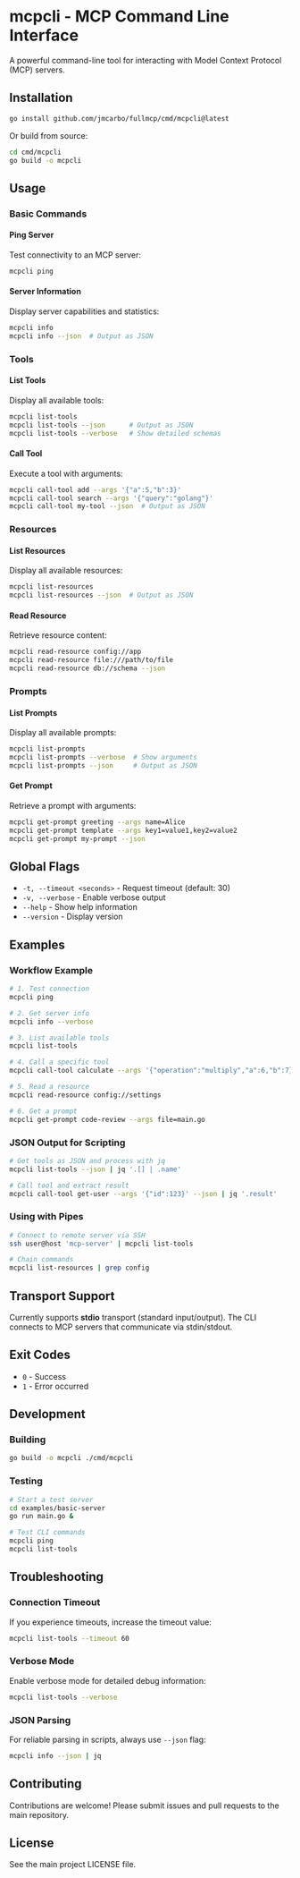 # mcpcli - MCP Command Line Interface

A powerful command-line tool for interacting with Model Context Protocol (MCP) servers.

## Installation

```bash
go install github.com/jmcarbo/fullmcp/cmd/mcpcli@latest
```

Or build from source:

```bash
cd cmd/mcpcli
go build -o mcpcli
```

## Usage

### Basic Commands

#### Ping Server
Test connectivity to an MCP server:

```bash
mcpcli ping
```

#### Server Information
Display server capabilities and statistics:

```bash
mcpcli info
mcpcli info --json  # Output as JSON
```

### Tools

#### List Tools
Display all available tools:

```bash
mcpcli list-tools
mcpcli list-tools --json      # Output as JSON
mcpcli list-tools --verbose   # Show detailed schemas
```

#### Call Tool
Execute a tool with arguments:

```bash
mcpcli call-tool add --args '{"a":5,"b":3}'
mcpcli call-tool search --args '{"query":"golang"}'
mcpcli call-tool my-tool --json  # Output as JSON
```

### Resources

#### List Resources
Display all available resources:

```bash
mcpcli list-resources
mcpcli list-resources --json  # Output as JSON
```

#### Read Resource
Retrieve resource content:

```bash
mcpcli read-resource config://app
mcpcli read-resource file:///path/to/file
mcpcli read-resource db://schema --json
```

### Prompts

#### List Prompts
Display all available prompts:

```bash
mcpcli list-prompts
mcpcli list-prompts --verbose  # Show arguments
mcpcli list-prompts --json     # Output as JSON
```

#### Get Prompt
Retrieve a prompt with arguments:

```bash
mcpcli get-prompt greeting --args name=Alice
mcpcli get-prompt template --args key1=value1,key2=value2
mcpcli get-prompt my-prompt --json
```

## Global Flags

- `-t, --timeout <seconds>` - Request timeout (default: 30)
- `-v, --verbose` - Enable verbose output
- `--help` - Show help information
- `--version` - Display version

## Examples

### Workflow Example

```bash
# 1. Test connection
mcpcli ping

# 2. Get server info
mcpcli info --verbose

# 3. List available tools
mcpcli list-tools

# 4. Call a specific tool
mcpcli call-tool calculate --args '{"operation":"multiply","a":6,"b":7}'

# 5. Read a resource
mcpcli read-resource config://settings

# 6. Get a prompt
mcpcli get-prompt code-review --args file=main.go
```

### JSON Output for Scripting

```bash
# Get tools as JSON and process with jq
mcpcli list-tools --json | jq '.[] | .name'

# Call tool and extract result
mcpcli call-tool get-user --args '{"id":123}' --json | jq '.result'
```

### Using with Pipes

```bash
# Connect to remote server via SSH
ssh user@host 'mcp-server' | mcpcli list-tools

# Chain commands
mcpcli list-resources | grep config
```

## Transport Support

Currently supports **stdio** transport (standard input/output). The CLI connects to MCP servers that communicate via stdin/stdout.

## Exit Codes

- `0` - Success
- `1` - Error occurred

## Development

### Building

```bash
go build -o mcpcli ./cmd/mcpcli
```

### Testing

```bash
# Start a test server
cd examples/basic-server
go run main.go &

# Test CLI commands
mcpcli ping
mcpcli list-tools
```

## Troubleshooting

### Connection Timeout

If you experience timeouts, increase the timeout value:

```bash
mcpcli list-tools --timeout 60
```

### Verbose Mode

Enable verbose mode for detailed debug information:

```bash
mcpcli list-tools --verbose
```

### JSON Parsing

For reliable parsing in scripts, always use `--json` flag:

```bash
mcpcli info --json | jq
```

## Contributing

Contributions are welcome! Please submit issues and pull requests to the main repository.

## License

See the main project LICENSE file.
